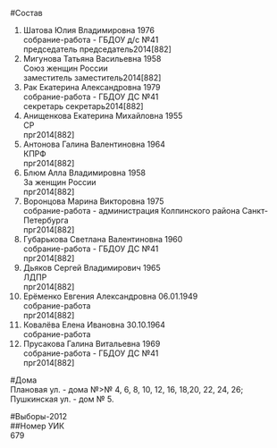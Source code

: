 #Состав  
1. Шатова Юлия Владимировна 1976  
    собрание-работа - ГБДОУ д/с №41  
    председатель председатель2014[882]  
2. Мигунова Татьяна Васильевна 1958  
    Союз женщин России  
    заместитель заместитель2014[882]  
3. Рак Екатерина Александровна 1979  
    собрание-работа - ГБДОУ ДС №41  
    секретарь секретарь2014[882]  
4. Анищенкова Екатерина Михайловна 1955  
    СР  
    прг2014[882]  
5. Антонова Галина Валентиновна 1964  
    КПРФ  
    прг2014[882]  
6. Блюм Алла Владимировна 1958  
    За женщин России  
    прг2014[882]  
7. Воронцова Марина Викторовна 1975  
    собрание-работа - администрация Колпинского района Санкт-Петербурга  
    прг2014[882]  
8. Губарькова Светлана Валентиновна 1960  
    собрание-работа - ГБДОУ ДС №41  
    прг2014[882]  
9. Дьяков Сергей Владимирович 1965  
    ЛДПР  
    прг2014[882]  
10. Ерёменко Евгения Александровна 06.01.1949  
    собрание-работа  
    прг2014[882]  
11. Ковалёва Елена Ивановна 30.10.1964  
    собрание-работа  
12. Прусакова Галина Витальевна 1969  
    собрание-работа - ГБДОУ ДС №41  
    прг2014[882]  
  
#Дома  
Плановая ул. - дома №>№ 4, 6, 8, 10, 12, 16, 18,20, 22, 24, 26; Пушкинская ул. - дом № 5.  
  
#Выборы-2012  
##Номер УИК  
679  
